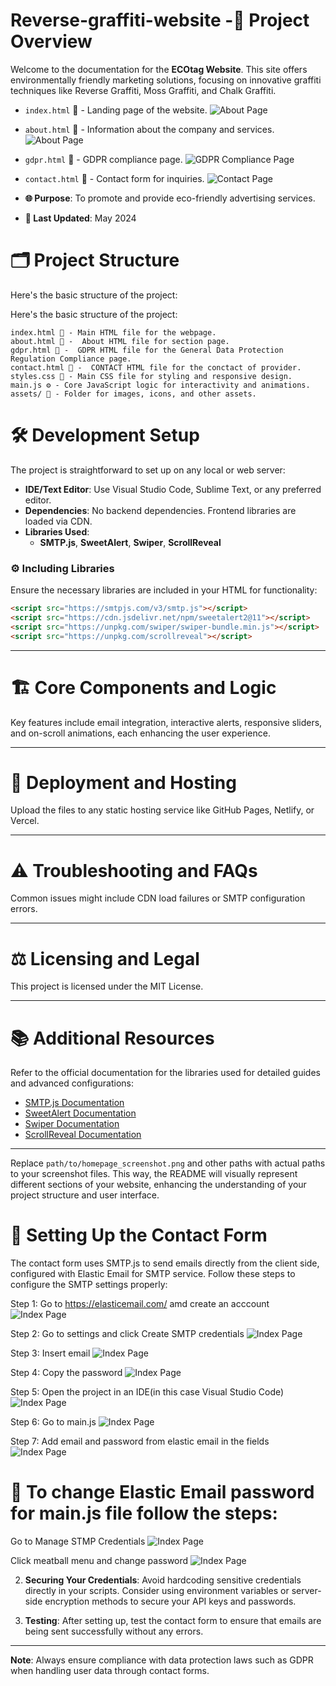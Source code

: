 # Reverse-graffiti-website -📖 Project Overview

Welcome to the documentation for the **ECOtag Website**. This site offers environmentally friendly marketing solutions, focusing on innovative graffiti techniques like Reverse Graffiti, Moss Graffiti, and Chalk Graffiti.

- `index.html` 📄 - Landing page of the website.
  ![About Page](https://pouch.jumpshare.com/preview/w-33Ila07n1A_MFFqeyfEKBlQOAmq8E45VdP3HBVAy3lNgR1HEYVTM38seq_XHcctdq0gq4cBV8IDhqCAg7yt6xg8T-Aa-i84BYjZ1ZyKfo)
- `about.html` 📄 - Information about the company and services.
  ![About Page](https://pouch.jumpshare.com/preview/VASV9ZTX0I2yl5r1CglnirZhuTedzX4IHfy0bcB82g9L-I5DUfLOqV3SeSNGtud7tdq0gq4cBV8IDhqCAg7yt6xg8T-Aa-i84BYjZ1ZyKfo)
- `gdpr.html` 📄 - GDPR compliance page.
  ![GDPR Compliance Page](https://pouch.jumpshare.com/preview/VSzRdK73xeQQHuxmnNYBifOQsG_Htnf2aZvQqF3_Sr69S2DThKL6WM2j_adZUZR9tdq0gq4cBV8IDhqCAg7yt6xg8T-Aa-i84BYjZ1ZyKfo)
- `contact.html` 📄 - Contact form for inquiries.
  ![Contact Page](https://pouch.jumpshare.com/preview/auaRKxy38BYhUrTUNSUJA84GT-S1LbNZjy_SxvIgYQfJQbk6wAzM-8KrDBeK7h4Ftdq0gq4cBV8IDhqCAg7yt6xg8T-Aa-i84BYjZ1ZyKfo)


- **🌐 Purpose**: To promote and provide eco-friendly advertising services.
- **📅 Last Updated**: May 2024



# 🗂️ Project Structure

Here's the basic structure of the project:

Here's the basic structure of the project:

    index.html 📄 - Main HTML file for the webpage.
    about.html 📄 -  About HTML file for section page.
    gdpr.html 📄 -  GDPR HTML file for the General Data Protection Regulation Compliance page.
    contact.html 📄 -  CONTACT HTML file for the conctact of provider.
    styles.css 🎨 - Main CSS file for styling and responsive design.
    main.js ⚙️ - Core JavaScript logic for interactivity and animations.
    assets/ 📂 - Folder for images, icons, and other assets.



# 🛠️ Development Setup

The project is straightforward to set up on any local or web server:
- **IDE/Text Editor**: Use Visual Studio Code, Sublime Text, or any preferred editor.
- **Dependencies**: No backend dependencies. Frontend libraries are loaded via CDN.
- **Libraries Used**:
  - **SMTP.js**, **SweetAlert**, **Swiper**, **ScrollReveal**

### ⚙️ Including Libraries

Ensure the necessary libraries are included in your HTML for functionality:

```html
<script src="https://smtpjs.com/v3/smtp.js"></script>
<script src="https://cdn.jsdelivr.net/npm/sweetalert2@11"></script>
<script src="https://unpkg.com/swiper/swiper-bundle.min.js"></script>
<script src="https://unpkg.com/scrollreveal"></script>
```

---

# 🏗️ Core Components and Logic

Key features include email integration, interactive alerts, responsive sliders, and on-scroll animations, each enhancing the user experience.

---

# 🚀 Deployment and Hosting

Upload the files to any static hosting service like GitHub Pages, Netlify, or Vercel.

---

# ⚠️ Troubleshooting and FAQs

Common issues might include CDN load failures or SMTP configuration errors.

---

# ⚖️ Licensing and Legal

This project is licensed under the MIT License.

---

# 📚 Additional Resources

Refer to the official documentation for the libraries used for detailed guides and advanced configurations:

- [SMTP.js Documentation](https://smtpjs.com/)
- [SweetAlert Documentation](https://sweetalert2.github.io/)
- [Swiper Documentation](https://swiperjs.com/)
- [ScrollReveal Documentation](https://scrollrevealjs.org/)

---



Replace `path/to/homepage_screenshot.png` and other paths with actual paths to your screenshot files. This way, the README will visually represent different sections of your website, enhancing the understanding of your project structure and user interface.
# 📧 Setting Up the Contact Form

The contact form uses SMTP.js to send emails directly from the client side, configured with Elastic Email for SMTP service. Follow these steps to configure the SMTP settings properly:

Step 1: Go to https://elasticemail.com/ amd create an acccount
![Index Page](https://pouch.jumpshare.com/preview/yuZh2COSb2CbI4kmTjK_uAvAWnItNlbpUGGJgn_O0zOWmxxnFPS87JsWycPjg_Z17EwCfBAjkJf1wUmR0zMlfGMM4hU977FRhx26gJvndzw)

Step 2: Go to settings and click Create SMTP credentials
![Index Page](https://pouch.jumpshare.com/preview/XkuOOlHr2YcyVoxC_OJaKQBQfZI4F4raIseb3KACYfvmu7aiAbrynlNIiZOHtuZS7EwCfBAjkJf1wUmR0zMlfGMM4hU977FRhx26gJvndzw)

Step 3: Insert email
![Index Page](https://pouch.jumpshare.com/preview/x-sGo9YXB1O5HTj2IERFfwT16Ct2lpdc62baXlj0pUJj2kBhipOM7k3-fPUEQC0k7EwCfBAjkJf1wUmR0zMlfGMM4hU977FRhx26gJvndzw)

Step 4: Copy the password
![Index Page](https://pouch.jumpshare.com/preview/Sv6LQ5BbHvJNXBQbCx-bxK52OiUNcoVVJ9BswCIfparSC638dP6xEU8F_cuQPUW37EwCfBAjkJf1wUmR0zMlfGMM4hU977FRhx26gJvndzw)

Step 5: Open the project in an IDE(in this case Visual Studio Code)
![Index Page](https://pouch.jumpshare.com/preview/43S37xz8lXyoUW9yOJMN8-W5fk7My4jzFXjcRPE-wCnfo0QUp2Oc4UbrUGJ6ya--7EwCfBAjkJf1wUmR0zMlfGMM4hU977FRhx26gJvndzw)

Step 6: Go to main.js
![Index Page](https://pouch.jumpshare.com/preview/V2J4w3IxFWnLj_xuHSTgsp7vrDsYyFf7GFuHBiEtu5MTtXLJYPQeJis6levHfVCY7EwCfBAjkJf1wUmR0zMlfGMM4hU977FRhx26gJvndzw)

Step 7: Add email and password from elastic email in the fields
![Index Page](https://pouch.jumpshare.com/preview/pdFEj2qpADKq-DZ1xuerOE8iiNOWJL0gzjtIEkFdoOxNZ22eXPgP1qJ7nA2vlyOL7EwCfBAjkJf1wUmR0zMlfGMM4hU977FRhx26gJvndzw)


# 📧 To change Elastic Email password for main.js file follow the steps:

Go to Manage STMP Credentials
![Index Page](https://pouch.jumpshare.com/preview/SZk3jdagnkibmJ0CUO5_YQ0tAXCZ_JRDmV1Z1LqCAGf08xM1UpyOyo5sI7vsLtO37EwCfBAjkJf1wUmR0zMlfGMM4hU977FRhx26gJvndzw)

Click meatball menu and change password
![Index Page](https://pouch.jumpshare.com/preview/HkLXZ2PZdV4VSitSnF3kXksRbDsmKZHSuQkAnT8gwlf38uM9L8kyVpqMg7M7I4z-7EwCfBAjkJf1wUmR0zMlfGMM4hU977FRhx26gJvndzw)


2. **Securing Your Credentials**: Avoid hardcoding sensitive credentials directly in your scripts. Consider using environment variables or server-side encryption methods to secure your API keys and passwords.

3. **Testing**: After setting up, test the contact form to ensure that emails are being sent successfully without any errors.

---

**Note**: Always ensure compliance with data protection laws such as GDPR when handling user data through contact forms.
